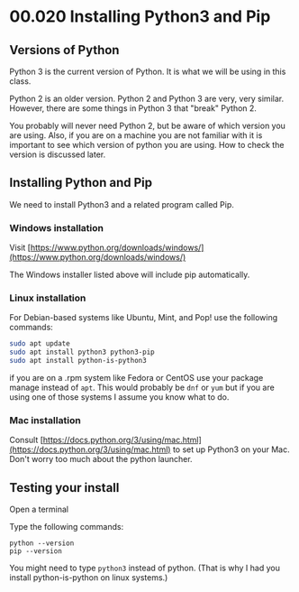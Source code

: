 # 00.020 Installing Python3 and Pip

## Versions of Python

Python 3 is the current version of Python.  It is what we will be using in this class.

Python 2 is an older version.  Python 2 and Python 3 are very, very similar.  However, there are some things in Python 3 that "break" Python 2.  

You probably will never need Python 2, but be aware of which version you are using.  Also, if you are on a machine you are not familiar with it is important to see which version of python you are using.  How to check the version is discussed later.

## Installing Python and Pip

We need to install Python3 and a related program called Pip.

### Windows installation

Visit [https://www.python.org/downloads/windows/](https://www.python.org/downloads/windows/)

The Windows installer listed above will include pip automatically.

### Linux installation

For Debian-based systems like Ubuntu, Mint, and Pop! use the following commands:

```bash
sudo apt update
sudo apt install python3 python3-pip
sudo apt install python-is-python3
```

if you are on a .rpm system like Fedora or CentOS use your package manage instead of ```apt```.  This would probably be ```dnf``` or ```yum``` but if you are using one of those systems I assume you know what to do.

### Mac installation

Consult [https://docs.python.org/3/using/mac.html](https://docs.python.org/3/using/mac.html) to set up Python3 on your Mac.  Don't worry too much about the python launcher.


## Testing your install

Open a terminal

Type the following commands:

    python --version
    pip --version

You might need to type ```python3``` instead of python.  (That is why I had you install python-is-python on linux systems.)



